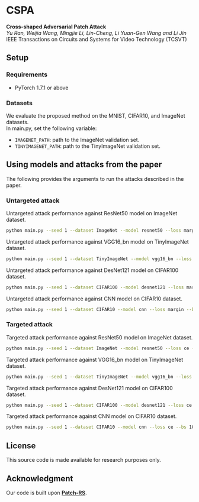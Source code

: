 # CSPA
**Cross-shaped Adversarial Patch Attack**     
*Yu Ran, Weijia Wang, Mingjie Li, Lin-Cheng, Li Yuan-Gen Wang and Li Jin*         
IEEE Transactions on Circuits and Systems for Video Technology (TCSVT)

## Setup
### Requirements  
* PyTorch 1.7.1 or above

### Datasets   
We evaluate the proposed method on the MNIST, CIFAR10, and ImageNet datasets.    
In main.py, set the following variable:  

* `IMAGENET_PATH`: path to the ImageNet validation set.
* `TINYIMAGENET_PATH`: path to the TinyImageNet validation set.


##  Using models and attacks from the paper
The following provides the arguments to run the attacks described in the paper. 

### Untargeted attack
Untargeted attack performance against ResNet50 model on ImageNet dataset.
```bash
python main.py --seed 1 --dataset ImageNet --model resnet50 --loss margin --bs 100 --n_queries 2000 --miu_init .5 --interval 7 --width 1 --length 200
```
Untargeted attack performance against VGG16_bn model on TinyImageNet dataset.
```bash
python main.py --seed 1 --dataset TinyImageNet --model vgg16_bn --loss margin --bs 100 --n_queries 2000 --miu_init .5 --interval 7 --width 1 --length 32
```
Untargeted attack performance against DesNet121 model on CIFAR100 dataset.
```bash
python main.py --seed 1 --dataset CIFAR100 --model desnet121 --loss margin --bs 100 --n_queries 2000 --miu_init .5 --interval 7 --width 1 --length 25
```
Untargeted attack performance against CNN model on CIFAR10 dataset.
```bash
python main.py --seed 1 --dataset CIFAR10 --model cnn --loss margin --bs 100 --n_queries 2000 --miu_init .5 --interval 7 --width 1 --length 25
```

### Targeted attack
Targeted attack performance against ResNet50 model on ImageNet dataset.
```bash
python main.py --seed 1 --dataset ImageNet --model resnet50 --loss ce --bs 100 --n_queries 2000 --miu_init .4 --interval 10 --width 1 --length 200 --targeted
```
Targeted attack performance against VGG16_bn model on TinyImageNet dataset.
```bash
python main.py --seed 1 --dataset TinyImageNet --model vgg16_bn --loss ce --bs 100 --n_queries 2000 --miu_init .4 --interval 10 --width 1 --length 32 --targeted
```
Targeted attack performance against DesNet121 model on CIFAR100 dataset.
```bash
python main.py --seed 1 --dataset CIFAR100 --model desnet121 --loss ce --bs 100 --n_queries 2000 --miu_init .4 --interval 10 --width 1 --length 25 --targeted
```
Targeted attack performance against CNN model on CIFAR10 dataset.
```bash
python main.py --seed 1 --dataset CIFAR10 --model cnn --loss ce --bs 100 --n_queries 2000 --miu_init .4 --interval 10 --width 1 --length 25 --targeted
```

## License
This source code is made available for research purposes only.

## Acknowledgment
Our code is built upon [**Patch-RS**](https://github.com/fra31/sparse-rs).

